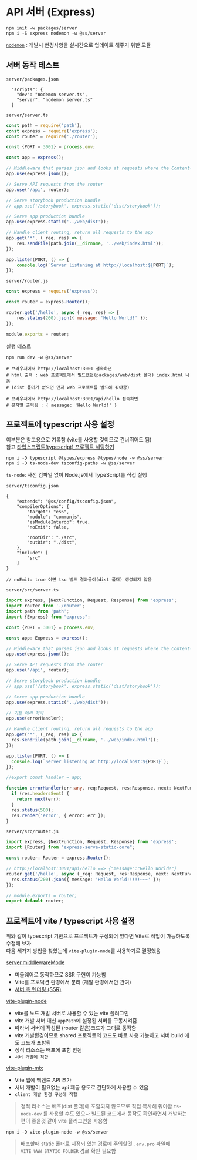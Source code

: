 # API 서버 (Express)

```shell
npm init -w packages/server
npm i -S express nodemon -w @ss/server
```

[`nodemon`](https://www.npmjs.com/package/nodemon) : 개발시 변경사항을 실시간으로 업데이트 해주기 위한 모듈

## 서버 동작 테스트

`server/packages.json`
```
  "scripts": {
    "dev": "nodemon server.ts",
    "server": "nodemon server.ts"
  }
```

`server/server.ts`
```js
const path = require('path');
const express = require('express');
const router = require('./router');

const {PORT = 3001} = process.env;

const app = express();

// Middleware that parses json and looks at requests where the Content-Type header matches the type option.
app.use(express.json());

// Serve API requests from the router
app.use('/api', router);

// Serve storybook production bundle
// app.use('/storybook', express.static('dist/storybook'));

// Serve app production bundle
app.use(express.static('../web/dist'));

// Handle client routing, return all requests to the app
app.get('*', (_req, res) => {
    res.sendFile(path.join(__dirname, '../web/index.html'));
});

app.listen(PORT, () => {
    console.log(`Server listening at http://localhost:${PORT}`);
});
```

`server/router.js`
```js
const express = require('express');

const router = express.Router();

router.get('/hello', async (_req, res) => {
    res.status(200).json({ message: 'Hello World!' });
});

module.exports = router;
```

실행 테스트
```shell
npm run dev -w @ss/server

# 브라우저에서 http://localhost:3001 접속하면
# html 출력 : web 프로젝트에서 빌드했던(packages/web/dist 폴더) index.html 나옴
# (dist 폴더가 없으면 먼저 web 프로젝트를 빌드해 줘야함)

# 브라우저에서 http://localhost:3001/api/hello 접속하면
# 문자열 출력됨 : { message: 'Hello World!' }
```


## 프로젝트에 typescript 사용 설정

이부분은 참고용으로 기록함 (vite를 사용할 것이므로 건너뛰어도 됨)  
참고 [타입스크립트(typescript) 프로젝트 세팅하기](https://elvanov.com/2524)

```shell
npm i -D typescript @types/express @types/node -w @ss/server
npm i -D ts-node-dev tsconfig-paths -w @ss/server
```
`ts-node`: 사전 컴파일 없이 Node.js에서 TypeScript를 직접 실행

`server/tsconfig.json`
```
{
    "extends": "@ss/config/tsconfig.json",
    "compilerOptions": {
        "target": "es6",
        "module": "commonjs",
        "esModuleInterop": true,
        "noEmit": false,

        "rootDir": "./src",
        "outDir": "./dist",
    },
    "include": [
        "src"
    ]
}

// noEmit: true 이면 tsc 빌드 결과물이(dist 폴더) 생성되지 않음
```

`server/src/server.ts`
```ts
import express, {NextFunction, Request, Response} from 'express';
import router from './router';
import path from 'path';
import {Express} from "express";

const {PORT = 3001} = process.env;

const app: Express = express();

// Middleware that parses json and looks at requests where the Content-Type header matches the type option.
app.use(express.json());

// Serve API requests from the router
app.use('/api', router);

// Serve storybook production bundle
// app.use('/storybook', express.static('dist/storybook'));

// Serve app production bundle
app.use(express.static('../web/dist'));

// 기본 에러 처리
app.use(errorHandler);

// Handle client routing, return all requests to the app
app.get('*', (_req, res) => {
  res.sendFile(path.join(__dirname, '../web/index.html'));
});

app.listen(PORT, () => {
  console.log(`Server listening at http://localhost:${PORT}`);
});

//export const handler = app;

function errorHandler(err:any, req:Request, res:Response, next: NextFunction) {
  if (res.headersSent) {
    return next(err);
  }
  res.status(500);
  res.render('error', { error: err });
}
```

`server/src/router.js`
```ts
import express, {NextFunction, Request, Response} from 'express';
import {Router} from "express-serve-static-core";

const router: Router = express.Router();

// http://localhost:3001/api/hello ==> {"message":"Hello World!"}
router.get('/hello', async (_req: Request, res:Response, next: NextFunction) => {
  res.status(200).json({ message: 'Hello World!!!!!~~~' });
});

// module.exports = router;
export default router;
```

## 프로젝트에 vite / typescript 사용 설정

위와 같이 typescript 기반으로 프로젝트가 구성되어 있다면 Vite로 작업이 가능하도록 수정해 보자  
다음 세가지 방법을 찾았는데 `vite-plugin-node`를 사용하기로 결정했음

[server.middlewareMode](https://vitejs-kr.github.io/config/server-options.html#server-middlewaremode)
* 미들웨어로 동작하므로 SSR 구현이 가능함
* Vite를 프로덕션 환경에서 분리 (개발 환경에서만 관여)
* [서버 측 렌더링 (SSR)](https://vitejs-kr.github.io/guide/ssr.html)

[vite-plugin-node](https://github.com/axe-me/vite-plugin-node)
* vite를 노드 개발 서버로 사용할 수 있는 vite 플러그인
* vite 개발 서버 대신 `appPath`에 설정된 서버를 구동시켜줌
* 따라서 서버에 작성된 (router 같은)코드가 그대로 동작함
* vite 개발환경이므로 shared 프로젝트의 코드도 바로 사용 가능하고 서버 build 에도 코드가 포함됨
* 정적 리소스는 배포에 포함 안됨
* `서버 개발에 적합`

[vite-plugin-mix](https://github.com/egoist/vite-plugin-mix)
* Vite 앱에 백엔드 API 추가
* 서버 개발이 필요없는 api 제공 용도로 간단하게 사용할 수 있음
* `client 개발 환경 구성에 적합`

> 정적 리소스는 배포(dist 폴더)에 포함되지 않으므로 직접 복사해 줘야함
> `ts-node-dev` 를 사용할 수도 있으나 빌드된 코드에서 동작도 확인하면서 개발하는 편이 좋을것 같아 vite 플러그인을 사용함

```shell
npm i -D vite-plugin-node -w @ss/server
```

> 배포할때 static 폴더로 지정되 있는 경로에 주의할것
> `.env.pro` 파일에 `VITE_WWW_STATIC_FOLDER` 경로 확인 필요함



